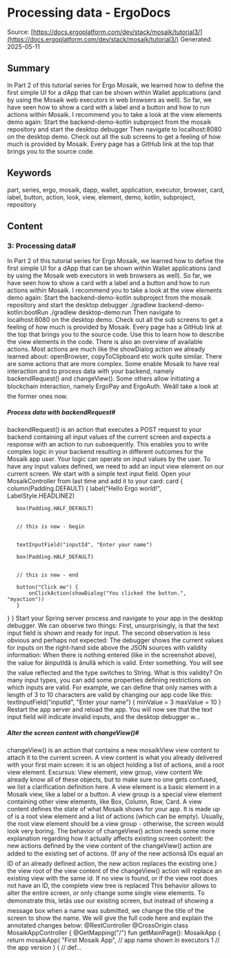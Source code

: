 # Processing data - ErgoDocs
Source: [https://docs.ergoplatform.com/dev/stack/mosaik/tutorial3/](https://docs.ergoplatform.com/dev/stack/mosaik/tutorial3/)
Generated: 2025-05-11

## Summary
In Part 2 of this tutorial series for Ergo Mosaik, we learned how to define the first simple UI for a dApp that can be shown within Wallet applications (and by using the Mosaik web executors in web browsers as well). So far, we have seen how to show a card with a label and a button and how to run actions within Mosaik. I recommend you to take a look at the view elements demo again: Start the backend-demo-kotlin subproject from the mosaik repository and start the desktop debugger Then navigate to localhost:8080 on the desktop demo. Check out all the sub screens to get a feeling of how much is provided by Mosaik. Every page has a GitHub link at the top that brings you to the source code.

## Keywords
part, series, ergo, mosaik, dapp, wallet, application, executor, browser, card, label, button, action, look, view, element, demo, kotlin, subproject, repository

## Content
### 3: Processing data#
In Part 2 of this tutorial series for Ergo Mosaik, we learned how to define the first simple UI for a dApp that can be shown within Wallet applications (and by using the Mosaik web executors in web browsers as well).
So far, we have seen how to show a card with a label and a button and how to run actions within Mosaik. I recommend you to take a look at the view elements demo again: Start the backend-demo-kotlin subproject from the mosaik repository and start the desktop debugger
./gradlew backend-demo-kotlin:bootRun
    ./gradlew desktop-demo:run
Then navigate to localhost:8080 on the desktop demo. Check out all the sub screens to get a feeling of how much is provided by Mosaik. Every page has a GitHub link at the top that brings you to the source code. Use this to learn how to describe the view elements in the code.
There is also an overview of available actions. Most actions are much like the showDialog action we already learned about: openBrowser, copyToClipboard etc work quite similar.
There are some actions that are more complex. Some enable Mosaik to have real interaction and to process data with your backend, namely backendRequest() and changeView(). Some others allow initiating a blockchain interaction, namely ErgoPay and ErgoAuth. Weâll take a look at the former ones now.

##### Process data with backendRequest#
backendRequest() is an action that executes a POST request to your backend containing all input values of the current screen and expects a response with an action to run subsequently. This enables you to write complex logic in your backend resulting in different outcomes for the Mosaik app user. Your logic can operate on input values by the user. To have any input values defined, we need to add an input view element on our current screen. We start with a simple text input field. Open your MosaikController from last time and add it to your card:
card {
   column(Padding.DEFAULT) {
       label("Hello Ergo world!", LabelStyle.HEADLINE2)

       box(Padding.HALF_DEFAULT)


       // this is new - begin


       textInputField("inputId", "Enter your name")

       box(Padding.HALF_DEFAULT)


       // this is new - end

       button("Click me") {
           onClickAction(showDialog("You clicked the button.", "myaction"))
       }
   }
}
Start your Spring server process and navigate to your app in the desktop debugger. We can observe two things: First, unsurprisingly, is that the text input field is shown and ready for input. The second observation is less obvious and perhaps not expected: The debugger shows the current values for inputs on the right-hand side above the JSON sources with validity information:
When there is nothing entered (like in the screenshot above), the value for âinputIdâ is ânullâ which is valid. Enter something. You will see the value reflected and the type switches to String.
What is this validity? On many input types, you can add some properties defining restrictions on which inputs are valid. For example, we can define that only names with a length of 3 to 10 characters are valid by changing our app code like this:
textInputField("inputId", "Enter your name") {
   minValue = 3
   maxValue = 10
}
Restart the app server and reload the app. You will now see that the text input field will indicate invalid inputs, and the desktop debugger w...

##### Alter the screen content with changeView()#
changeView() is an action that contains a new mosaikView view content to attach it to the current screen. A view content is what you already delivered with your first main screen: it is an object holding a list of actions, and a root view element.
Excursus: View element, view group, view content
We already know all of these objects, but to make sure no one gets confused, we list a clarification definition here.
A view element is a basic element in a Mosaik view, like a label or a button.
A view group is a special view element containing other view elements, like Box, Column, Row, Card.
A view content defines the state of what Mosaik shows for your app. It is made up of is a root view element and a list of actions (which can be empty). Usually, the root view element should be a view group - otherwise, the screen would look very boring.
The behavior of changeView() action needs some more explanation regarding how it actually affects existing screen content:
the new actions defined by the view content of the changeView() action are added to the existing set of actions. (If any of the new actionsâ IDs equal an ID of an already defined action, the new action replaces the existing one.)
the view root of the view content of the changeView() action will replace an existing view with the same id. If no view is found, or if the view root does not have an ID, the complete view tree is replaced
This behavior allows to alter the entire screen, or only change some single view elements.
To demonstrate this, letâs use our existing screen, but instead of showing a message box when a name was submitted, we change the title of the screen to show the name.
We will give the full code here and explain the annotated changes below:
@RestController
@CrossOrigin
class MosaikAppController {
   @GetMapping("/")
   fun getMainPage(): MosaikApp {
       return mosaikApp(
           "First Mosaik App", // app name shown in executors
           1 // the app version
       ) {
           // def...
